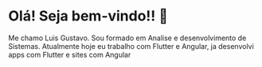 # Olá! Seja bem-vindo!! 👋

Me chamo Luis Gustavo. Sou formado em Analise e desenvolvimento de Sistemas. Atualmente hoje eu trabalho com Flutter e Angular, ja desenvolvi apps com Flutter e sites com Angular


